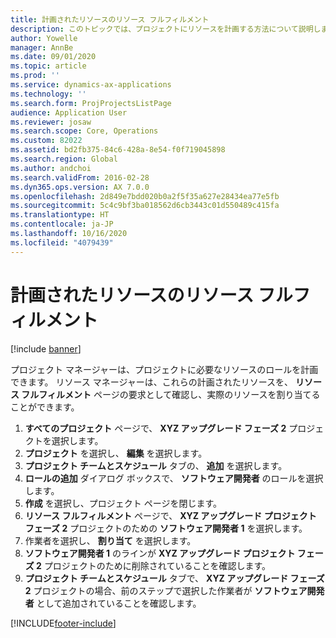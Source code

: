 ```yaml
---
title: 計画されたリソースのリソース フルフィルメント
description: このトピックでは、プロジェクトにリソースを計画する方法について説明します。
author: Yowelle
manager: AnnBe
ms.date: 09/01/2020
ms.topic: article
ms.prod: ''
ms.service: dynamics-ax-applications
ms.technology: ''
ms.search.form: ProjProjectsListPage
audience: Application User
ms.reviewer: josaw
ms.search.scope: Core, Operations
ms.custom: 82022
ms.assetid: bd2fb375-84c6-428a-8e54-f0f719045898
ms.search.region: Global
ms.author: andchoi
ms.search.validFrom: 2016-02-28
ms.dyn365.ops.version: AX 7.0.0
ms.openlocfilehash: 2d849e7bdd020b0a2f5f35a627e28434ea77e5fb
ms.sourcegitcommit: 5c4c9bf3ba018562d6cb3443c01d550489c415fa
ms.translationtype: HT
ms.contentlocale: ja-JP
ms.lasthandoff: 10/16/2020
ms.locfileid: "4079439"
---
```

# <a name="resource-fulfillment-for-planned-resources"></a>計画されたリソースのリソース フルフィルメント

[!include [banner](../includes/banner.md)]

プロジェクト マネージャーは、プロジェクトに必要なリソースのロールを計画できます。 リソース マネージャーは、これらの計画されたリソースを、 **リソース フルフィルメント** ページの要求として確認し、実際のリソースを割り当てることができます。

1. **すべてのプロジェクト** ページで、 **XYZ アップグレード フェーズ 2** プロジェクトを選択します。
2. **プロジェクト** を選択し、 **編集** を選択します。
3. **プロジェクト チームとスケジュール** タブの、 **追加** を選択します。
4. **ロールの追加** ダイアログ ボックスで、 **ソフトウェア開発者** のロールを選択します。
5. **作成** を選択し、プロジェクト ページを閉じます。
6. **リソース フルフィルメント** ページで、 **XYZ アップグレード プロジェクト フェーズ 2** プロジェクトのための **ソフトウェア開発者 1** を選択します。
7. 作業者を選択し、 **割り当て** を選択します。
8. **ソフトウェア開発者 1** のラインが **XYZ アップグレード プロジェクト フェーズ 2** プロジェクトのために削除されていることを確認します。
9. **プロジェクト チームとスケジュール** タブで、 **XYZ アップグレード フェーズ 2** プロジェクトの場合、前のステップで選択した作業者が **ソフトウェア開発者** として追加されていることを確認します。


[!INCLUDE[footer-include](../includes/footer-banner.md)]